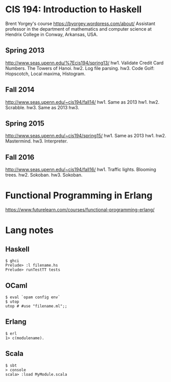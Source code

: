 # CIS 194: Introduction to Haskell
Brent Yorgey's course
https://byorgey.wordpress.com/about/
Assistant professor in the department of mathematics and computer science at Hendrix College in Conway, Arkansas, USA.

## Spring 2013
http://www.seas.upenn.edu/%7Ecis194/spring13/
hw1. Validate Credit Card Numbers. The Towers of Hanoi.
hw2. Log file parsing.
hw3. Code Golf: Hopscotch, Local maxima, Histogram.

## Fall 2014
http://www.seas.upenn.edu/~cis194/fall14/
hw1. Same as 2013 hw1.
hw2. Scrabble.
hw3. Same as 2013 hw3.

## Spring 2015
http://www.seas.upenn.edu/~cis194/spring15/
hw1. Same as 2013 hw1.
hw2. Mastermind.
hw3. Interpreter.

## Fall 2016
http://www.seas.upenn.edu/~cis194/fall16/
hw1. Traffic lights. Blooming trees.
hw2. Sokoban.
hw3. Sokoban.


# Functional Programming in Erlang
https://www.futurelearn.com/courses/functional-programming-erlang/


# Lang notes

## Haskell
```
$ ghci
Prelude> :l filename.hs
Prelude> runTestTT tests
```

## OCaml
```
$ eval `opam config env`
$ utop
utop # #use "filename.ml";;
```

## Erlang
```
$ erl
1> c(modulename).
```

## Scala
```
$ sbt
> console
scala> :load MyModule.scala
```
